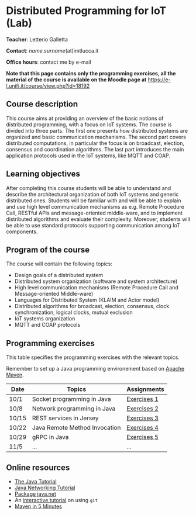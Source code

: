 # Distributed Programming for IoT (Lab)

**Teacher**: Letterio Galletta

**Contact**: *name.surname*(at)imtlucca.it

**Office hours**: contact me by e-mail

**Note that this page contains only the programming exercises,  all the material of the course is available on the Moodle page at** https://e-l.unifi.it/course/view.php?id=18192

## Course description

This course aims at providing an overview of the basic notions of distributed programming, with a focus on IoT systems. The course is divided into three parts. The first one presents how distributed systems are organized and basic communication mechanisms. The second part covers distributed computations, in particular the focus is on broadcast, election, consensus and coordination algorithms. The last part introduces the main application protocols used in the IoT systems, like MQTT and COAP.

## Learning objectives

After completing this course students will be able to understand and describe the architectural organization of both IoT systems and generic distributed ones. Students will be familiar with and will be able to explain and use high level communication mechanisms as e.g. Remote Procedure Call, RESTful APIs and message-oriented middle-ware, and to implement  distributed algorithms and evaluate their complexity. Moreover, students will be able to use standard protocols supporting communication among IoT components.

## Program of the course

The course will contain the following topics:
* Design goals of a distributed system
* Distributed system organization (software and system architecture)
* High level communication mechanisms (Remote Procedure Call and Message-oriented Middle-ware)
* Languages for Distributed System (KLAIM and Actor model)
* Distributed algorithms for broadcast, election, consensus, clock synchronization, logical clocks, mutual  exclusion
* IoT systems organization
* MQTT and COAP protocols

## Programming exercises
This table specifies the programming exercises with the relevant topics.

Remember to set up a Java programming environement based on [Apache Maven](https://maven.apache.org/).

| Date  | Topics | Assignments|
| ------|------- |------------|
| 10/1  | Socket programming in Java    |  [Exercises 1](ex1/exercises1.org)  |
| 10/8  | Network programming in Java   |  [Exercises 2](ex2/exercises2.org)  |
| 10/15 | REST services in Jersey       |  [Exercises 3](ex3/exercises3.org)  |
| 10/22 | Java Remote Method Invocation |  [Exercises 4](ex4/exercises4.org)  |
| 10/29 | gRPC in Java                  |  [Exercises 5](ex5/exercises5.org)  |
| 11/5  | ...  | ... |

## Online resources
* [The Java Tutorial](https://docs.oracle.com/javase/tutorial/index.html)
* [Java Networking Tutorial](https://docs.oracle.com/javase/tutorial/networking/TOC.html)
* [Package java.net](https://docs.oracle.com/javase/8/docs/api/java/net/package-summary.html)
* An [interactive tutorial](https://learngitbranching.js.org/) on using `git`
* [Maven in 5 Minutes](https://maven.apache.org/guides/getting-started/maven-in-five-minutes.html)
